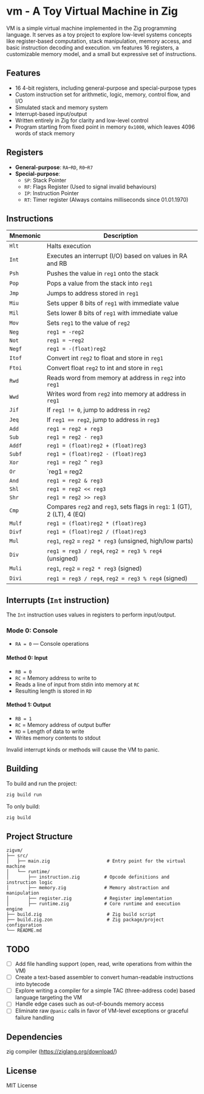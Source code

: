# vm - A Toy Virtual Machine in Zig

VM is a simple virtual machine implemented in the Zig programming language. It serves as a toy project to explore low-level systems concepts like register-based computation, stack manipulation, memory access, and basic instruction decoding and execution. vm features 16 registers, a customizable memory model, and a small but expressive set of instructions.

## Features

- 16 4-bit registers, including general-purpose and special-purpose types
- Custom instruction set for arithmetic, logic, memory, control flow, and I/O
- Simulated stack and memory system
- Interrupt-based input/output
- Written entirely in Zig for clarity and low-level control
- Program starting from fixed point in memory `0x1000`, which leaves 4096 words of stack memory

## Registers

- **General-purpose**: `RA`–`RD`, `R0`–`R7`
- **Special-purpose**:
  - `SP`: Stack Pointer
  - `RF`: Flags Register (Used to signal invalid behaviours)
  - `IP`: Instruction Pointer
  - `RT`: Timer register (Always contains milliseconds since 01.01.1970)

## Instructions

| Mnemonic | Description |
|----------|-------------|
| `Hlt`    | Halts execution |
| `Int`    | Executes an interrupt (I/O) based on values in RA and RB |
| `Psh`    | Pushes the value in `reg1` onto the stack |
| `Pop`    | Pops a value from the stack into `reg1` |
| `Jmp`    | Jumps to address stored in `reg1` |
| `Miu`    | Sets upper 8 bits of `reg1` with immediate value |
| `Mil`    | Sets lower 8 bits of `reg1` with immediate value |
| `Mov`    | Sets `reg1` to the value of `reg2` |
| `Neg`    | `reg1 = -reg2` |
| `Not`    | `reg1 = ~reg2` |
| `Negf`   | `reg1 = -(float)reg2` |
| `Itof`   | Convert int `reg2` to float and store in `reg1` |
| `Ftoi`   | Convert float `reg2` to int and store in `reg1` |
| `Rwd`    | Reads word from memory at address in `reg2` into `reg1` |
| `Wwd`    | Writes word from `reg2` into memory at address in `reg1` |
| `Jif`    | If `reg1 != 0`, jump to address in `reg2` |
| `Jeq`    | If `reg1 == reg2`, jump to address in `reg3` |
| `Add`    | `reg1 = reg2 + reg3` |
| `Sub`    | `reg1 = reg2 - reg3` |
| `Addf`   | `reg1 = (float)reg2 + (float)reg3` |
| `Subf`   | `reg1 = (float)reg2 - (float)reg3` |
| `Xor`    | `reg1 = reg2 ^ reg3` |
| `Or`     | `reg1 = reg2 | reg3` |
| `And`    | `reg1 = reg2 & reg3` |
| `Shl`    | `reg1 = reg2 << reg3` |
| `Shr`    | `reg1 = reg2 >> reg3` |
| `Cmp`    | Compares `reg2` and `reg3`, sets flags in `reg1`: 1 (GT), 2 (LT), 4 (EQ) |
| `Mulf`   | `reg1 = (float)reg2 * (float)reg3` |
| `Divf`   | `reg1 = (float)reg2 / (float)reg3` |
| `Mul`    | `reg1`, `reg2` = `reg2 * reg3` (unsigned, high/low parts) |
| `Div`    | `reg1 = reg3 / reg4`, `reg2 = reg3 % reg4` (unsigned) |
| `Muli`   | `reg1`, `reg2` = `reg2 * reg3` (signed) |
| `Divi`   | `reg1 = reg3 / reg4`, `reg2 = reg3 % reg4` (signed) |

## Interrupts (`Int` instruction)

The `Int` instruction uses values in registers to perform input/output.

### Mode 0: Console

- `RA = 0` — Console operations

#### Method 0: Input
- `RB = 0`
- `RC` = Memory address to write to
- Reads a line of input from stdin into memory at `RC`
- Resulting length is stored in `RD`

#### Method 1: Output
- `RB = 1`
- `RC` = Memory address of output buffer
- `RD` = Length of data to write
- Writes memory contents to stdout

Invalid interrupt kinds or methods will cause the VM to panic.

## Building

To build and run the project:

```sh
zig build run
```

To only build:

```sh
zig build
```

## Project Structure

```
zigvm/
├── src/
│   ├── main.zig                     # Entry point for the virtual machine
│   └── runtime/
│       ├── instruction.zig         # Opcode definitions and instruction logic
│       ├── memory.zig              # Memory abstraction and manipulation
│       ├── register.zig            # Register implementation
│       ├── runtime.zig             # Core runtime and execution engine
├── build.zig                        # Zig build script
├── build.zig.zon                    # Zig package/project configuration
└── README.md
```


## TODO

- [ ] Add file handling support (open, read, write operations from within the VM)
- [ ] Create a text-based assembler to convert human-readable instructions into bytecode
- [ ] Explore writing a compiler for a simple TAC (three-address code) based language targeting the VM
- [ ] Handle edge cases such as out-of-bounds memory access
- [ ] Eliminate raw `@panic` calls in favor of VM-level exceptions or graceful failure handling

## Dependencies
zig compiler (https://ziglang.org/download/)

## License

MIT License
